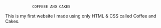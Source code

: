                 COFFEEE AND CAKES
This is my first website I made using only HTML & CSS called Coffee and Cakes.


